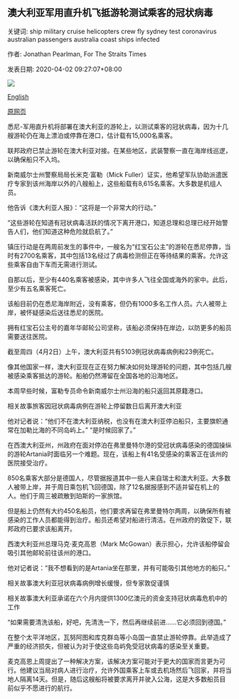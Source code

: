 ## 澳大利亚军用直升机飞抵游轮测试乘客的冠状病毒

关键词: ship military cruise helicopters crew fly sydney test coronavirus australian passengers australia coast ships infected

作者: Jonathan Pearlman, For The Straits Times

发表日期: 2020-04-02 09:27:07+08:00

![](https://www.straitstimes.com/sites/default/files/styles/x_large/public/articles/2020/04/02/nz_rubyp_020451.jpg?itok=4LbWwdmq)

[English](Australian%20military%20helicopters%20to%20fly%20onto%20cruise%20ships%20to%20test%20passengers%20for%20coronavirus.md)

[原网页](https://www.straitstimes.com/asia/australianz/australian-military-helicopters-to-fly-onto-cruise-ships-to-test-passengers-for)

悉尼-军用直升机将部署在澳大利亚的游轮上，以测试乘客的冠状病毒，因为十几艘游轮仍在海上漂泊或停靠在港口，估计载有15,000名乘客。

联邦政府已禁止游轮在澳大利亚对接。在某些地区，武装警察一直在海岸线巡逻，以确保船只不入坞。

新南威尔士州警察局局长米克·富勒（Mick Fuller）证实，他希望军队协助派遣医疗专家到该州海岸以外的八艘船上，这些船载有8,615名乘客。大多数是机组人员。

他告诉《澳大利亚人报》：“这将是一个非常大的行动。”

“这些游轮在知道有冠状病毒活跃的情况下离开港口，知道总理和总理已经开始警告人们，他们知道这种危险就启航了。”

镇压行动是在两周前发生的事件中，一艘名为“红宝石公主”的游轮在悉尼停靠，当时有2700名乘客，其中包括13名经过了病毒检测但正在等待结果的乘客。允许这些乘客自由下车而无需进行测试。

自那以后，至少有440名乘客被感染，其中许多人飞往全国或海外的家中。此后，至少有五名乘客死亡。

该船目前仍在悉尼海岸附近，没有乘客，但仍有1000多名工作人员。六人被带上岸，被怀疑感染后送往悉尼的医院。

拥有红宝石公主号的嘉年华邮轮公司坚称，该船必须保持在岸边，以防更多的船员需要送往医院。

截至周四（4月2日）上午，澳大利亚共有5103例冠状病毒病例和23例死亡。

像其他国家一样，澳大利亚现在正在努力解决如何处理游轮的问题，其中包括几艘被感染乘客抵达的游轮。船舶仍然滞留在全国各地的沿海地区。

本周早些时候，富勒专员命令新南威尔士州沿海的船只返回其原籍港口。

相关故事旅客因冠状病毒病例在游轮上停留数日后离开澳大利亚

他对记者说：“他们不在澳大利亚纳税，也没有在澳大利亚停泊船只，主要旗帜通常在加勒比海的不同岛屿上。” “是时候回家了。”

在西澳大利亚州，州政府在面对停泊在弗里曼特尔港的受冠状病毒感染的德国操纵的游轮Artania时面临另一个难题。现在，该船上有41名受感染的乘客正在该州的医院接受治疗。

850名乘客大部分是德国人，尽管据报道其中一些人来自瑞士和澳大利亚。大多数人被带上岸，并于周日乘包机飞回德国，除了12名据报感到不适并留在机上的人。他们于周三被疏散到珀斯的一家旅馆。

但是船上仍然有大约450名船员，他们要求再留在弗里曼特尔两周，以确保所有被感染的工作人员都能得到治疗。船员还希望对船进行清洁。在州政府的敦促下，联邦政府已要求该船离开。

西澳大利亚州总理马克·麦克高恩（Mark McGowan）表示担心，允许该船停留会吸引其他邮轮前往该州的港口。

他对记者说：“我不想看到的是Artania坐在那里，并有可能吸引其他地方的船只。”

相关故事澳大利亚冠状病毒病例增长缓慢，但专家敦促谨慎

相关故事澳大利亚承诺在六个月内提供1300亿澳元的资金支持冠状病毒危机中的工作

“如果需要清洗该船，好吧，先清洗一下，然后再继续前进……它必须回到德国。”

在整个太平洋地区，瓦努阿图和库克群岛等小岛国一直禁止游轮停靠。此举造成了严重的经济损失，但被认为对于使这些岛屿免受冠状病毒的感染至关重要。

麦克高恩上周提出了一种解决方案，该解决方案可能对于更大的国家而言更为可行。他建议当局对病人进行治疗，允许外国乘客上车或去机场然后飞回家，并将当地人隔离14天。但是，随后这艘船将被要求离开并驶入公海，这是大多数船员目前似乎不愿进行的航行。